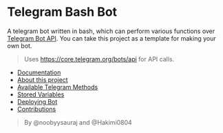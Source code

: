 # Telegram Bash Bot
A telegram bot written in bash, which can perform various functions over [Telegram Bot API](https://core.telegram.org/bots/api). You can take this project as a template for making your own bot.
> Uses https://core.telegram.org/bots/api for API calls.

- [Documentation](https://noobyysauraj.github.io/telegram_bash_bot)
- [About this project](https://noobyysauraj.github.io/telegram_bash_bot/#about)
- [Available Telegram Methods](https://noobyysauraj.github.io/telegram_bash_bot/#available-telegram-methods)
- [Stored Variables](https://noobyysauraj.github.io/telegram_bash_bot/#stored-variables)
- [Deploying Bot](https://noobyysauraj.github.io/telegram_bash_bot/#deploying-bot)
- [Contributions](https://noobyysauraj.github.io/telegram_bash_bot/#contributions)

> By @noobyysauraj and @Hakimi0804
